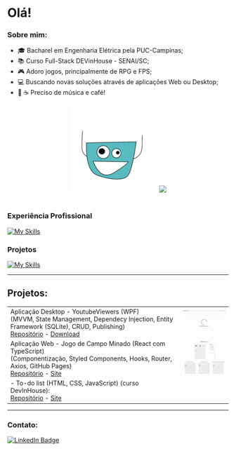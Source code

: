 # Olá!

### Sobre mim:
- 🎓 Bacharel em Engenharia Elétrica pela PUC-Campinas;
- 📚 Curso Full-Stack DEVinHouse - SENAI/SC;
- 🎮 Adoro jogos, principalmente de RPG e FPS;
- 💻 Buscando novas soluções através de aplicações Web ou Desktop;
- 🎵 ☕ Preciso de música e café!

<div align="center">
  <div>
    <img src="cha.gif" alt="cha" width="200"/>  
    <img src="https://github-readme-stats.vercel.app/api/top-langs/?username=RafaelYukio&layout=compact&theme=swift" />
  </div>
</div>
<br>

### Experiência Profissional

[![My Skills](https://skillicons.dev/icons?i=html,css,javascript,typescript,angular,cs,dotnet&theme=light)](https://skillicons.dev)

### Projetos

[![My Skills](https://skillicons.dev/icons?i=react,nodejs,python,java,kotlin&theme=light)](https://skillicons.dev)

---------------------------------------

## Projetos:

 <table>
  <tr>
    <td>
    Aplicação Desktop - YoutubeViewers (WPF) <br>
     (MVVM, State Management, Dependecy Injection, Entity Framework (SQLite), CRUD, Publishing)
    <br>
    <a target="_blank" href="https://github.com/RafaelYukio/estudosWPF-.net">Repositório</a> - 
    <a target="_blank" href="https://github.com/RafaelYukio/estudosWPF-.net/releases/download/v1.0.0/YoutubeViewers.WPF.1.0.0.zip">Download</a>
    </td>
    <td>
      <img src="YoutubeViewers.gif" alt="CampoMinado" width="200"/>  
    </td>
  </tr>
  <tr>
    <td>
    Aplicação Web - Jogo de Campo Minado (React com TypeScript)<br> (Componentização, Styled Components, Hooks, Router, Axios, GitHub Pages)
    <br>
    <a target="_blank" href="https://github.com/RafaelYukio/estudos-React">Repositório</a> - 
    <a target="_blank" href="https://rafaelyukio.github.io/estudos-React/#/minesweeper">Site</a>
    </td>
    <td>
      <img src="CampoMinado.gif" alt="CampoMinado" width="200"/>  
    </td>
  </tr>
    <tr>
    <td>
    - To-do list (HTML, CSS, JavaScript) (curso DevInHouse):
    <br>
    <a target="_blank" href="https://github.com/RafaelYukio/DEVinHouse_M1P1">Repositório</a> - 
    <a target="_blank" href="https://rafaelyukio.github.io/DEVinHouse_M1P1/to_do.html">Site</a>
    </td>
    <td>
    </td>
  </tr>
</table> 


---------------------------------------

### Contato:

<div>
  <a href="https://www.linkedin.com/in/rafael-tadokoro/">
    <img src="https://img.shields.io/badge/LinkedIn-blue?style=for-the-badge&logo=linkedin&logoColor=white" alt="LinkedIn Badge"/>
  </a>
</div>
